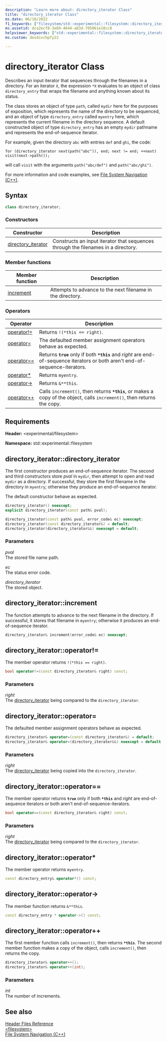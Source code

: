 ```yaml
---
description: "Learn more about: directory_iterator Class"
title: "directory_iterator Class"
ms.date: 06/10/2022
f1_keywords: ["filesystem/std::experimental::filesystem::directory_iterator", "filesystem/std::experimental::filesystem::_Directory_iterator::_Directory_iterator", "filesystem/std::experimental::filesystem::directory_iterator::directory_iterator", "filesystem/std::experimental::filesystem::directory_iterator::increment", "filesystem/std::experimental::filesystem::directory_iterator::operator=", "filesystem/std::experimental::filesystem::directory_iterator::operator==", "filesystem/std::experimental::filesystem::directory_iterator::operator!=", "filesystem/std::experimental::filesystem::directory_iterator::operator*", "filesystem/std::experimental::filesystem::directory_iterator::operator->", "filesystem/std::experimental::filesystem::directory_iterator::operator++"]
ms.assetid: dca2ecf8-3e69-4644-a83d-705061e10cc8
helpviewer_keywords: ["std::experimental::filesystem::directory_iterator", "std::experimental::filesystem::_Directory_iterator::_Directory_iterator", "std::experimental::filesystem::directory_iterator", "std::experimental::filesystem::directory_iterator::directory_iterator", "std::experimental::filesystem::directory_iterator::increment", "std::experimental::filesystem::directory_iterator::operator=", "std::experimental::filesystem::directory_iterator::operator==", "std::experimental::filesystem::directory_iterator::operator!=", "std::experimental::filesystem::directory_iterator::operator*", "std::experimental::filesystem::directory_iterator::operator->", "std::experimental::filesystem::directory_iterator::operator++"]
ms.custom: devdivchpfy22

---
```

# directory_iterator Class

Describes an input iterator that sequences through the filenames in a directory. For an iterator `X`, the expression `*X` evaluates to an object of class `directory_entry` that wraps the filename and anything known about its status.

The class stores an object of type `path`, called `mydir` here for the purposes of exposition, which represents the name of the directory to be sequenced, and an object of type `directory_entry` called `myentry` here, which represents the current filename in the directory sequence. A default constructed object of type `directory_entry` has an empty `mydir` pathname and represents the end-of-sequence iterator.

For example, given the directory `abc` with entries `def` and `ghi`, the code:

`for (directory_iterator next(path("abc")), end; next != end; ++next)     visit(next->path());`

will call `visit` with the arguments `path("abc/def")` and `path("abc/ghi")`.

For more information and code examples, see [File System Navigation (C++)](../standard-library/file-system-navigation.md).

## Syntax

```cpp
class directory_iterator;
```

### Constructors

|Constructor|Description|
|-|-|
|[directory_iterator](#directory_iterator)|Constructs an input iterator that sequences through the filenames in a directory.|

### Member functions

|Member function|Description|
|-|-|
|[increment](#increment)|Attempts to advance to the next filename in the directory.|

### Operators

|Operator|Description|
|-|-|
|[operator!=](#op_neq)|Returns `!(*this == right)`.|
|[operator=](#op_as)|The defaulted member assignment operators behave as expected.|
|[operator==](#op_eq)|Returns **`true`** only if both **`*this`** and *right* are end-of-sequence iterators or both aren't end-of-sequence-iterators.|
|[operator*](#op_star)|Returns `myentry`.|
|[operator->](#op_cast)|Returns `&**this`.|
|[operator++](#op_increment)|Calls `increment()`, then returns **`*this`**, or makes a copy of the object, calls `increment()`, then returns the copy.|

## Requirements

**Header:** \<experimental/filesystem>

**Namespace:** std::experimental::filesystem

## <a name="directory_iterator"></a> directory_iterator::directory_iterator

The first constructor produces an end-of-sequence iterator. The second and third constructors store *pval* in `mydir`, then attempt to open and read `mydir` as a directory. If successful, they store the first filename in the directory in `myentry`; otherwise they produce an end-of-sequence iterator.

The default constructor behave as expected.

```cpp
directory_iterator() noexcept;
explicit directory_iterator(const path& pval);

directory_iterator(const path& pval, error_code& ec) noexcept;
directory_iterator(const directory_iterator&) = default;
directory_iterator(directory_iterator&&) noexcept = default;
```

### Parameters

*pval*\
The stored file name path.

*ec*\
The status error code.

*directory_iterator*\
The stored object.

## <a name="increment"></a> directory_iterator::increment

The function attempts to advance to the next filename in the directory. If successful, it stores that filename in `myentry`; otherwise it produces an end-of-sequence iterator.

```cpp
directory_iterator& increment(error_code& ec) noexcept;
```

## <a name="op_neq"></a> directory_iterator::operator!=

The member operator returns `!(*this == right)`.

```cpp
bool operator!=(const directory_iterator& right) const;
```

### Parameters

*right*\
The [directory_iterator](../standard-library/directory-iterator-class.md) being compared to the `directory_iterator`.

## <a name="op_as"></a> directory_iterator::operator=

The defaulted member assignment operators behave as expected.

```cpp
directory_iterator& operator=(const directory_iterator&) = default;
directory_iterator& operator=(directory_iterator&&) noexcept = default;
```

### Parameters

*right*\
The [directory_iterator](../standard-library/directory-iterator-class.md) being copied into the `directory_iterator`.

## <a name="op_eq"></a> directory_iterator::operator==

The member operator returns **`true`** only if both **`*this`** and *right* are end-of-sequence iterators or both aren't end-of-sequence-iterators.

```cpp
bool operator==(const directory_iterator& right) const;
```

### Parameters

*right*\
The [directory_iterator](../standard-library/directory-iterator-class.md) being compared to the `directory_iterator`.

## <a name="op_star"></a> directory_iterator::operator*

The member operator returns `myentry`.

```cpp
const directory_entry& operator*() const;
```

## <a name="op_cast"></a> directory_iterator::operator->

The member function returns `&**this`.

```cpp
const directory_entry * operator->() const;
```

## <a name="op_increment"></a> directory_iterator::operator++

The first member function calls `increment()`, then returns **`*this`**. The second member function makes a copy of the object, calls `increment()`, then returns the copy.

```cpp
directory_iterator& operator++();
directory_iterator& operator++(int);
```

### Parameters

*int*\
The number of increments.

## See also

[Header Files Reference](../standard-library/cpp-standard-library-header-files.md)\
[\<filesystem>](../standard-library/filesystem.md)\
[File System Navigation (C++)](../standard-library/file-system-navigation.md)

